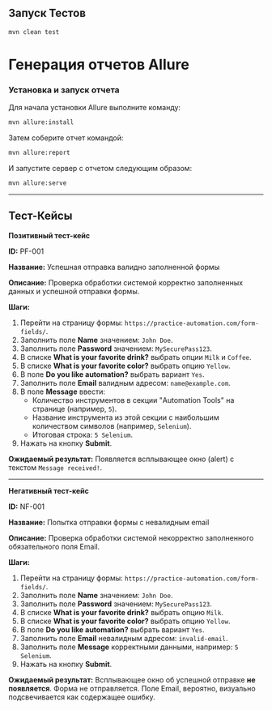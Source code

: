 ## Запуск Тестов

```bash
mvn clean test
```

# Генерация отчетов Allure

### Установка и запуск отчета

Для начала установки Allure выполните команду:

```bash
mvn allure:install
```

Затем соберите отчет командой:

```bash
mvn allure:report
```

И запустите сервер с отчетом следующим образом:

```bash
mvn allure:serve
```

---
## Тест-Кейсы 
**Позитивный тест-кейс**

**ID:** PF-001

**Название:** Успешная отправка валидно заполненной формы

**Описание:** Проверка обработки системой корректно заполненных данных и успешной отправки формы.

**Шаги:**
1.  Перейти на страницу формы: `https://practice-automation.com/form-fields/`.
2.  Заполнить поле **Name** значением: `John Doe`.
3.  Заполнить поле **Password** значением: `MySecurePass123`.
4.  В списке **What is your favorite drink?** выбрать опции `Milk` и `Coffee`.
5.  В списке **What is your favorite color?** выбрать опцию `Yellow`.
6.  В поле **Do you like automation?** выбрать вариант `Yes`.
7.  Заполнить поле **Email** валидным адресом: `name@example.com`.
8.  В поле **Message** ввести:
    *   Количество инструментов в секции "Automation Tools" на странице (например, `5`).
    *   Название инструмента из этой секции с наибольшим количеством символов (например, `Selenium`).
    *   Итоговая строка: `5 Selenium`.
9.  Нажать на кнопку **Submit**.

**Ожидаемый результат:** Появляется всплывающее окно (alert) с текстом `Message received!`.

---

**Негативный тест-кейс**

**ID:** NF-001

**Название:** Попытка отправки формы с невалидным email

**Описание:** Проверка обработки системой некорректно заполненного обязательного поля Email.

**Шаги:**
1.  Перейти на страницу формы: `https://practice-automation.com/form-fields/`.
2.  Заполнить поле **Name** значением: `John Doe`.
3.  Заполнить поле **Password** значением: `MySecurePass123`.
4.  В списке **What is your favorite drink?** выбрать опцию `Milk`.
5.  В списке **What is your favorite color?** выбрать опцию `Yellow`.
6.  В поле **Do you like automation?** выбрать вариант `Yes`.
7.  Заполнить поле **Email** невалидным адресом: `invalid-email`.
8.  Заполнить поле **Message** корректными данными, например: `5 Selenium`.
9.  Нажать на кнопку **Submit**.

 **Ожидаемый результат:** Всплывающее окно об успешной отправке **не появляется**. Форма не отправляется. Поле Email, вероятно, визуально подсвечивается как содержащее ошибку.


